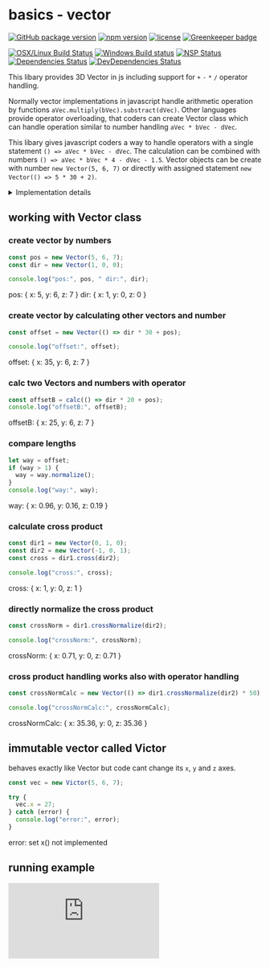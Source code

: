 # basics - vector

[![GitHub package version](https://img.shields.io/github/package-json/v/basics/vector.svg)](https://github.com/basics/vector)
[![npm version](https://img.shields.io/npm/v/@js-basics/vector.svg)](https://www.npmjs.com/package/@js-basics/vector)
[![license](https://img.shields.io/github/license/basics/vector.svg)](https://github.com/basics/vector)
[![Greenkeeper badge](https://badges.greenkeeper.io/basics/vector.svg)](https://greenkeeper.io/)

[![OSX/Linux Build Status](https://travis-ci.org/basics/vector.svg?branch=master)](https://travis-ci.org/basics/vector)
[![Windows Build status](https://ci.appveyor.com/api/projects/status/drb33qvmf3koo5gr?svg=true)](https://ci.appveyor.com/project/StephanGerbeth/vector)
[![NSP Status](https://nodesecurity.io/orgs/basics/projects/23094b78-f287-4645-a043-f97267a30c5b/badge)](https://nodesecurity.io/orgs/basics/projects/23094b78-f287-4645-a043-f97267a30c5b)
[![Dependencies Status](https://david-dm.org/basics/vector/status.svg)](https://david-dm.org/basics/vector)
[![DevDependencies Status](https://david-dm.org/basics/vector/dev-status.svg)](https://david-dm.org/basics/vector?type=dev)

<!-- markdownlint-disable no-inline-html -->

This libary provides 3D Vector in js including support for<nobr> `+` `-` `*` `/` </nobr>operator handling.

Normally vector implementations in javascript handle arithmetic operation by functions<nobr> `aVec.multiply(bVec).substract(dVec)`. </nobr>
Other languages provide operator overloading, that coders can create Vector class which can handle operation similar to number handling<nobr> `aVec * bVec - dVec`. </nobr>

This libary gives javascript coders a way to handle operators with a single statement<nobr> `() => aVec * bVec - dVec`. </nobr>
The calculation can be combined with numbers<nobr> `() => aVec * bVec * 4 - dVec - 1.5`. </nobr>
Vector objects can be create with number<nobr> `new Vector(5, 6, 7)` </nobr>or directly with assigned statement<nobr> `new Vector(() => 5 * 30 + 2)`.</nobr>

<details>
<summary> Implementation details</summary>

Javascript has this one peculiarity called `valueOf()` this function is designed for primitive handling (numbers and strings) when handling arithmetic operations.
Every class can overwrite this function to give it special behavior. This Vector class calls the assigned statement three times for `x`, `y` and `z`.
Comparable to trigger arithmetic operation manually for every axis.

```js
const x = aVec.x * bVec.x * 4 - dVec.x - 1.5;
const y = aVec.y * bVec.y * 4 - dVec.y - 1.5;
const z = aVec.z * bVec.z * 4 - dVec.z - 1.5;
```

Internally the `valueOf()` implementation returns `x` in first call, `y` in second call and `z` in last call, these results are put into an new Vector object and can be reused further.

</details>
<!-- markdownlint-enable no-inline-html -->

## working with Vector class

### create vector by numbers

```js
const pos = new Vector(5, 6, 7);
const dir = new Vector(1, 0, 0);

console.log("pos:", pos, " dir:", dir);
```

pos: { x: 5, y: 6, z: 7 } dir: { x: 1, y: 0, z: 0 }

### create vector by calculating other vectors and number

```js
const offset = new Vector(() => dir * 30 + pos);

console.log("offset:", offset);
```

offset: { x: 35, y: 6, z: 7 }

### calc two Vectors and numbers with operator

```js
const offsetB = calc(() => dir * 20 + pos);
console.log("offsetB:", offsetB);
```

offsetB: { x: 25, y: 6, z: 7 }

### compare lengths

```js
let way = offset;
if (way > 1) {
  way = way.normalize();
}
console.log("way:", way);
```

way: { x: 0.96, y: 0.16, z: 0.19 }

### calculate cross product

```js
const dir1 = new Vector(0, 1, 0);
const dir2 = new Vector(-1, 0, 1);
const cross = dir1.cross(dir2);

console.log("cross:", cross);
```

cross: { x: 1, y: 0, z: 1 }

### directly normalize the cross product

```js
const crossNorm = dir1.crossNormalize(dir2);

console.log("crossNorm:", crossNorm);
```

crossNorm: { x: 0.71, y: 0, z: 0.71 }

### cross product handling works also with operator handling

```js
const crossNormCalc = new Vector(() => dir1.crossNormalize(dir2) * 50);

console.log("crossNormCalc:", crossNormCalc);
```

crossNormCalc: { x: 35.36, y: 0, z: 35.36 }

## immutable vector called Victor

behaves exactly like Vector but code cant change its `x`, `y` and `z` axes.

```js
const vec = new Victor(5, 6, 7);

try {
  vec.x = 27;
} catch (error) {
  console.log("error:", error);
}
```

error: set x() not implemented

## running example

[![code preview](https://us-central1-code-snippet-to-svg.cloudfunctions.net/default/basics/vector/blob/master/examples/example.js?theme=builtin.solarized.light)](https://github.com/basics/vector/blob/master/examples/example.js)
